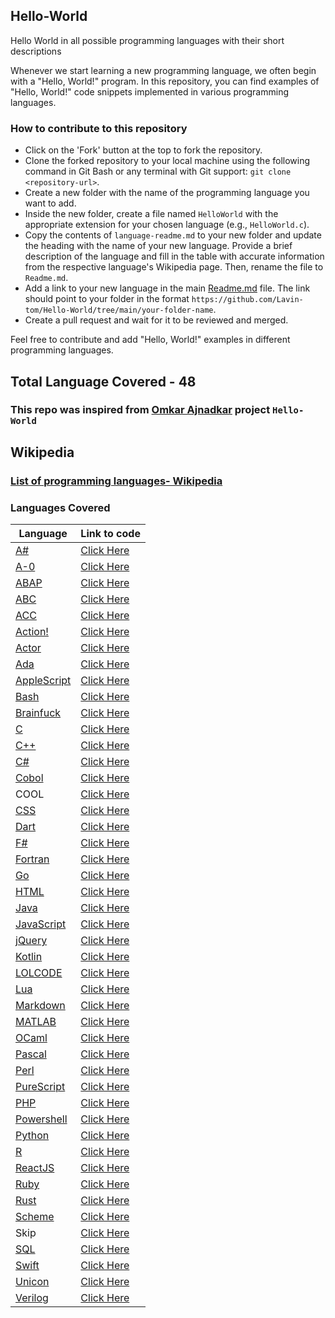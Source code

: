 ## Hello-World
Hello World in all possible programming languages with their short descriptions

Whenever we start learning a new programming language, we often begin with a "Hello, World!" program. In this repository, you can find examples of "Hello, World!" code snippets implemented in various programming languages.

### How to contribute to this repository

- Click on the 'Fork' button at the top to fork the repository.
- Clone the forked repository to your local machine using the following command in Git Bash or any terminal with Git support: `git clone <repository-url>`.
- Create a new folder with the name of the programming language you want to add.
- Inside the new folder, create a file named `HelloWorld` with the appropriate extension for your chosen language (e.g., `HelloWorld.c`).
- Copy the contents of `language-readme.md` to your new folder and update the heading with the name of your new language. Provide a brief description of the language and fill in the table with accurate information from the respective language's Wikipedia page. Then, rename the file to `Readme.md`.
- Add a link to your new language in the main [Readme.md](https://github.com/Lavin-tom/Hello-World/blob/main/Readme.md) file. The link should point to your folder in the format `https://github.com/Lavin-tom/Hello-World/tree/main/your-folder-name`.
- Create a pull request and wait for it to be reviewed and merged.

Feel free to contribute and add "Hello, World!" examples in different programming languages.

## Total Language Covered - 48
### This repo was inspired from [Omkar Ajnadkar](https://github.com/blackbird71SR/Hello-World) project `Hello-World`

## Wikipedia 
### [List of programming languages- Wikipedia](https://en.wikipedia.org/wiki/List_of_programming_languages)

### Languages Covered
|Language|Link to code|
|-|-|
|[A#](https://en.wikipedia.org/wiki/A_Sharp_(.NET))|[Click Here](https://github.com/Lavin-tom/Hello-World/tree/main/A#)|
|[A-0](https://en.wikipedia.org/wiki/A-0_System)|[Click Here](https://github.com/Lavin-tom/Hello-World/tree/main/A-0)|
|[ABAP](https://en.wikipedia.org/wiki/ABAP)|[Click Here](https://github.com/Lavin-tom/Hello-World/tree/main/ABAP)|
|[ABC](https://en.wikipedia.org/wiki/ABC_(programming_language))|[Click Here](https://github.com/Lavin-tom/Hello-World/tree/main/ABC)|
|[ACC](https://en.wikipedia.org/wiki/ACC_(programming_language))|[Click Here](https://github.com/Lavin-tom/Hello-World/tree/main/ACC)|
|[Action!](https://en.wikipedia.org/wiki/Action!_(programming_language))|[Click Here](https://github.com/Lavin-tom/Hello-World/tree/main/Action!)|
|[Actor](https://en.wikipedia.org/wiki/Actor_(programming_language))|[Click Here](https://github.com/Lavin-tom/Hello-World/tree/main/Actor)|
|[Ada](https://en.wikipedia.org/wiki/Ada_(programming_language))|[Click Here](https://github.com/Lavin-tom/Hello-World/tree/main/Ada)|
|[AppleScript](https://en.wikipedia.org/wiki/AppleScript)|[Click Here](https://github.com/Lavin-tom/Hello-World/tree/main/AppleScript)|
|[Bash](https://en.wikipedia.org/wiki/Bash_(Unix_shell))|[Click Here](https://github.com/Lavin-tom/Hello-World/tree/main/Bash)|
|[Brainfuck](https://en.wikipedia.org/wiki/Brainfuck)|[Click Here](https://github.com/Lavin-tom/Hello-World/tree/main/Brainfuck)|
|[C](https://en.wikipedia.org/wiki/C_(programming_language))|[Click Here](https://github.com/Lavin-tom/Hello-World/tree/main/C)|
|[C++](https://en.wikipedia.org/wiki/C%2B%2B)|[Click Here](https://github.com/Lavin-tom/Hello-World/tree/main/C++)|
|[C#](https://en.wikipedia.org/wiki/C_Sharp_(programming_language))|[Click Here](https://github.com/Lavin-tom/Hello-World/tree/main/C#)|
|[Cobol](https://en.wikipedia.org/wiki/COBOL)|[Click Here](https://github.com/Lavin-tom/Hello-World/tree/main/Cobol)|
|COOL|[Click Here](https://github.com/Lavin-tom/Hello-World/tree/main/COOL)|
|[CSS](https://en.wikipedia.org/wiki/CSS)|[Click Here](https://github.com/Lavin-tom/Hello-World/tree/main/CSS)|
|[Dart](https://en.wikipedia.org/wiki/Dart_(programming_language))|[Click Here](https://github.com/Lavin-tom/Hello-World/tree/main/Dart)|
|[F#](https://en.wikipedia.org/wiki/F_Sharp_(programming_language))|[Click Here](https://github.com/Lavin-tom/Hello-World/tree/main/F#)|
|[Fortran](https://en.wikipedia.org/wiki/Fortran)|[Click Here](https://github.com/Lavin-tom/Hello-World/tree/main/Fortran)|
|[Go](https://en.wikipedia.org/wiki/Go_(programming_language))|[Click Here](https://github.com/Lavin-tom/Hello-World/tree/main/Go)|
|[HTML](https://en.wikipedia.org/wiki/HTML)|[Click Here](https://github.com/Lavin-tom/Hello-World/tree/main/HTML)|
|[Java](https://en.wikipedia.org/wiki/Java_(programming_language))|[Click Here](https://github.com/Lavin-tom/Hello-World/tree/main/Java)|
|[JavaScript](https://en.wikipedia.org/wiki/JavaScript)|[Click Here](https://github.com/Lavin-tom/Hello-World/tree/main/JavaScript)|
|[jQuery](https://en.wikipedia.org/wiki/JQuery)|[Click Here](https://github.com/Lavin-tom/Hello-World/tree/main/jQuery)|
|[Kotlin](https://en.wikipedia.org/wiki/Kotlin_(programming_language))|[Click Here](https://github.com/Lavin-tom/Hello-World/tree/main/Kotlin)|
|[LOLCODE](https://en.wikipedia.org/wiki/LOLCODE)|[Click Here](https://github.com/Lavin-tom/Hello-World/tree/main/LOLCODE)|
|[Lua](https://en.wikipedia.org/wiki/Lua_(programming_language))|[Click Here](https://github.com/Lavin-tom/Hello-World/tree/main/Lua)|
|[Markdown](https://en.wikipedia.org/wiki/Markdown)|[Click Here](https://github.com/Lavin-tom/Hello-World/tree/main/Markdown)|
|[MATLAB](https://en.wikipedia.org/wiki/MATLAB)|[Click Here](https://github.com/Lavin-tom/Hello-World/tree/main/Matlab)|
|[OCaml](https://en.wikipedia.org/wiki/OCaml)|[Click Here](https://github.com/Lavin-tom/Hello-World/tree/main/OCaml)|
|[Pascal](https://en.wikipedia.org/wiki/Pascal_(programming_language))|[Click Here](https://github.com/Lavin-tom/Hello-World/tree/main/Pascal)|
|[Perl](https://en.wikipedia.org/wiki/Perl)|[Click Here](https://github.com/Lavin-tom/Hello-World/tree/main/Perl)|
|[PureScript](https://en.wikipedia.org/wiki/PureScript)|[Click Here](https://github.com/Lavin-tom/Hello-World/tree/main/PureScript)|
|[PHP](https://en.wikipedia.org/wiki/PHP)|[Click Here](https://github.com/Lavin-tom/Hello-World/tree/main/PHP)|
|[Powershell](https://en.wikipedia.org/wiki/PowerShell?wprov=sfla1)|[Click Here](https://github.com/Lavin-tom/Hello-World/tree/main/PowerShell)|
|[Python](https://en.wikipedia.org/wiki/Python_(programming_language))|[Click Here](https://github.com/Lavin-tom/Hello-World/tree/main/Python)|
|[R](https://en.wikipedia.org/wiki/R_(programming_language))|[Click Here](https://github.com/Lavin-tom/Hello-World/tree/main/R)|
|[ReactJS](https://en.wikipedia.org/wiki/React_(software))|[Click Here](https://github.com/Lavin-tom/Hello-World/tree/main/ReactJS)|
|[Ruby](https://en.wikipedia.org/wiki/Ruby_(programming_language))|[Click Here](https://github.com/Lavin-tom/Hello-World/tree/main/Ruby)|
|[Rust](https://en.wikipedia.org/wiki/Rust_(programming_language))|[Click Here](https://github.com/Lavin-tom/Hello-World/tree/main/Rust)|
|[Scheme](https://en.wikipedia.org/wiki/Scheme_(programming_language))|[Click Here](https://github.com/Lavin-tom/Hello-World/tree/main/Scheme)|
|Skip|[Click Here](https://github.com/Lavin-tom/Hello-World/tree/main/Skip)|
|[SQL](https://en.wikipedia.org/wiki/SQL)|[Click Here](https://github.com/Lavin-tom/Hello-World/tree/main/SQL)|
|[Swift](https://en.wikipedia.org/wiki/Swift_(programming_language))|[Click Here](https://github.com/Lavin-tom/Hello-World/tree/main/Swift)|
|[Unicon](https://en.wikipedia.org/wiki/Verilog)|[Click Here](https://github.com/Lavin-tom/Hello-World/tree/main/Unicon)|
|[Verilog](https://en.wikipedia.org/wiki/Verilog)|[Click Here](https://github.com/Lavin-tom/Hello-World/tree/main/Verilog)|
